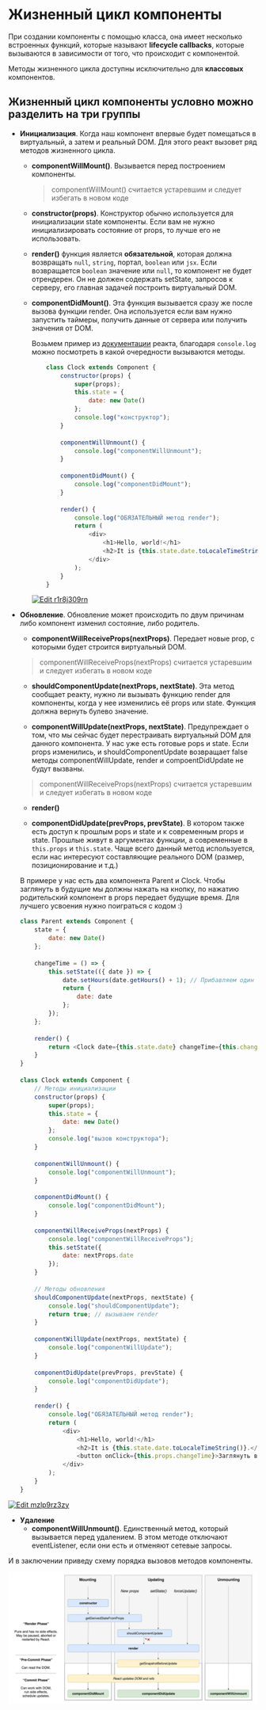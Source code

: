# Жизненный цикл компоненты

При создании компоненты с помощью класса, она имеет несколько встроенных функций, которые называют **lifecycle callbacks**, которые вызываются в зависимости от того, что происходит с компонентой.

Методы жизненного цикла доступны исключительно для **классовых** компонентов.

## Жизненный цикл компоненты условно можно разделить на три группы

- **Инициализация**. Когда наш компонент впервые будет помещаться в виртуальный, а затем и реальный DOM. Для этого реакт вызовет ряд методов жизненного цикла.
  
  - **componentWillMount()**. Вызывается перед построением компоненты.
  
    >componentWillMount() считается устаревшим и следует избегать в новом коде
  
  - **constructor(props)**. Конструктор обычно используется для инициализации state компоненты. Если вам не нужно инициализировать состояние от props, то лучше его не использовать.
  
  - **render()** функция является **обязательной**, которая должна возвращать ```null```, ```string```, портал, ```boolean``` или ```jsx```. Если возвращается ```boolean``` значение или ```null```, то компонент не будет отрендерен. Он не должен содержать setState, запросов к серверу, его главная задачей построить виртуальный DOM.
  
  - **componentDidMount()**. Эта функция вызывается сразу же после вызова функции render. Она используется если вам нужно запустить таймеры, получить данные от сервера или получить значения от DOM.
  
    Возьмем пример из [документации](https://reactjs.org/docs/state-and-lifecycle.html) реакта, благодаря ```console.log``` можно посмотреть в какой очередности вызываются методы.

    ```javascript
        class Clock extends Component {
            constructor(props) {
                super(props);
                this.state = {
                    date: new Date()
                };
                console.log("конструктор");
            }

            componentWillUnmount() {
                console.log("componentWillUnmount");
            }

            componentDidMount() {
                console.log("componentDidMount");
            }

            render() {
                console.log("ОБЯЗАТЕЛЬНЫЙ метод render");
                return (
                    <div>
                        <h1>Hello, world!</h1>
                        <h2>It is {this.state.date.toLocaleTimeString()}.</h2>
                    </div>
                );
            }
        }
    ```

    [![Edit r1r8j309rn](https://codesandbox.io/static/img/play-codesandbox.svg)](https://codesandbox.io/s/r1r8j309rn)

- **Обновление**. Обновление может происходить по двум причинам либо компонент изменил состояние, либо родитель.

  - **componentWillReceiveProps(nextProps)**. Передает новые prop, с которыми будет строится виртуальный DOM.
  > componentWillReceiveProps(nextProps) считается устаревшим и следует избегать в новом коде

  - **shouldComponentUpdate(nextProps, nextState)**. Эта метод сообщает реакту, нужно ли вызывать функцию render для компоненты, когда у нее изменились её props или state. Функция должна вернуть булево значение.

  - **componentWillUpdate(nextProps, nextState)**. Предупреждает о том, что мы сейчас будет перестраивать виртуальный DOM для данного компонента. У нас уже есть готовые pops и state. Если props изменились, и shouldComponentUpdate возвращает false методы componentWillUpdate, render и compoentDidUpdate не будут вызваны.
  
  > componentWillReceiveProps(nextProps) считается устаревшим и следует избегать в новом коде

  - **render()**

  - **componentDidUpdate(prevProps, prevState)**. В котором также есть доступ к прошлым pops и state и к современным props и state. Прошлые живут в аргументах функции, а современные в ```this.props``` и ```this.state```. Чаще всего данный метод используется, если нас интересуют составляющие реального DOM (размер, позиционирование и т.д.)

  В примере у нас есть два компонента Parent и Clock. Чтобы заглянуть в будущие мы должны нажать на кнопку, по нажатию родительский компонент в props передает будущие время. Для лучшего усвоения нужно поиграться с кодом :)

    ```javascript
    class Parent extends Component {
        state = {
            date: new Date()
        };

        changeTime = () => {
            this.setState(({ date }) => {
                date.setHours(date.getHours() + 1); // Прибавляем один час
                return {
                    date: date
                };
            });
        };

        render() {
            return <Clock date={this.state.date} changeTime={this.changeTime} />;
        }
    }

    class Clock extends Component {
        // Методы инициализации
        constructor(props) {
            super(props);
            this.state = {
                date: new Date()
            };
            console.log("вызов конструктора");
        }

        componentWillUnmount() {
            console.log("componentWillUnmount");
        }

        componentDidMount() {
            console.log("componentDidMount");
        }

        componentWillReceiveProps(nextProps) {
            console.log("componentWillReceiveProps");
            this.setState({
                date: nextProps.date
            });
        }

        // Методы обновления
        shouldComponentUpdate(nextProps, nextState) {
            console.log("shouldComponentUpdate");
            return true; // вызываем render
        }

        componentWillUpdate(nextProps, nextState) {
            console.log("componentWillUpdate");
        }

        componentDidUpdate(prevProps, prevState) {
            console.log("componentDidUpdate");
        }

        render() {
            console.log("ОБЯЗАТЕЛЬНЫЙ метод render");
            return (
                <div>
                    <h1>Hello, world!</h1>
                    <h2>It is {this.state.date.toLocaleTimeString()}.</h2>
                    <button onClick={this.props.changeTime}>Заглянуть в будущие</button>
                </div>
            );
        }
    }
    ```

[![Edit mzlp9rz3zy](https://codesandbox.io/static/img/play-codesandbox.svg)](https://codesandbox.io/s/mzlp9rz3zy?expanddevtools=1)

- **Удаление**
  - **componentWillUnmount()**. Единственный метод, который вызывается перед удалением. В этом методе отключают eventListener, если они есть и отменяют сетевые запросы.

И в заключении приведу схему порядка вызовов методов компоненты.

![Порядок вызовов методов компоненты](img/dan_abramov_2018-Apr.jpg)